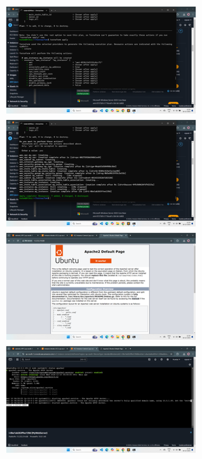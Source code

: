 ![image alt](https://github.com/kadamvignesh/Apache-server-hosting-on-AWS-with-terraform/blob/main/Screenshot%20(136).png?raw=true)



![image alt](https://github.com/kadamvignesh/Apache-server-hosting-on-AWS-with-terraform/blob/main/Screenshot%20(137).png?raw=true)




![image alt](https://github.com/kadamvignesh/Apache-server-hosting-on-AWS-with-terraform/blob/main/Screenshot%20(138).png?raw=true)




![image alt](https://github.com/kadamvignesh/Apache-server-hosting-on-AWS-with-terraform/blob/main/Screenshot%20(139).png?raw=true)



